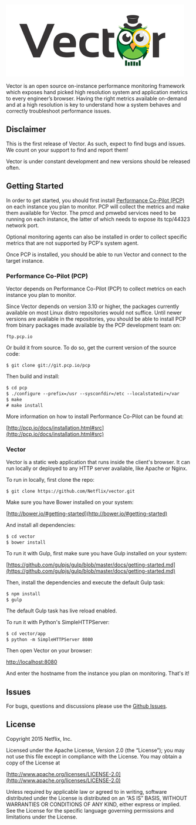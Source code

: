 ![Vector](vector.png)

Vector is an open source on-instance performance monitoring framework which exposes hand picked high resolution system and application metrics to every engineer’s browser. Having the right metrics available on-demand and at a high resolution is key to understand how a system behaves and correctly troubleshoot performance issues.

## Disclaimer

This is the first release of Vector. As such, expect to find bugs and issues. We count on your support to find and report them!

Vector is under constant development and new versions should be released often.

## Getting Started

In order to get started, you should first install [Performance Co-Pilot (PCP)](http://pcp.io/) on each instance you plan to monitor. PCP will collect the metrics and make them available for Vector.  The pmcd and pmwebd services need to be running on each instance, the latter of which needs to expose its tcp/44323 network port.

Optional monitoring agents can also be installed in order to collect specific metrics that are not supported by PCP's system agent.

Once PCP is installed, you should be able to run Vector and connect to the target instance.

### Performance Co-Pilot (PCP)

Vector depends on Performance Co-Pilot (PCP) to collect metrics on each instance you plan to monitor.

Since Vector depends on version 3.10 or higher, the packages currently available on most Linux distro repositories would not suffice. Until newer versions are available in the repositories, you should be able to install PCP from binary packages made available by the PCP development team on:

```
ftp.pcp.io
```

Or build it from source. To do so, get the current version of the source code:

```
$ git clone git://git.pcp.io/pcp
```

Then build and install:

```
$ cd pcp
$ ./configure --prefix=/usr --sysconfdir=/etc --localstatedir=/var
$ make
# make install
```

More information on how to install Performance Co-Pilot can be found at:

[http://pcp.io/docs/installation.html#src](http://pcp.io/docs/installation.html#src)

### Vector

Vector is a static web application that runs inside the client's browser. It can run locally or deployed to any HTTP server available, like Apache or Nginx.

To run in locally, first clone the repo:

```
$ git clone https://github.com/Netflix/vector.git
```

Make sure you have Bower installed on your system:

[http://bower.io/#getting-started](http://bower.io/#getting-started)

And install all dependencies:

```
$ cd vector
$ bower install
```

To run it with Gulp, first make sure you have Gulp installed on your system:

[https://github.com/gulpjs/gulp/blob/master/docs/getting-started.md](https://github.com/gulpjs/gulp/blob/master/docs/getting-started.md)

Then, install the dependencies and execute the default Gulp task:

```
$ npm install
$ gulp
```

The default Gulp task has live reload enabled.

To run it with Python's SimpleHTTPServer:

```
$ cd vector/app
$ python -m SimpleHTTPServer 8080
```

Then open Vector on your browser:

[http://localhost:8080](http://localhost:8080)

And enter the hostname from the instance you plan on monitoring. That's it!

## Issues

For bugs, questions and discussions please use the [Github Issues](https://github.com/Netflix/vector/issues).

## License

Copyright 2015 Netflix, Inc.

Licensed under the Apache License, Version 2.0 (the “License”); you may not use this file except in compliance with the License. You may obtain a copy of the License at

[http://www.apache.org/licenses/LICENSE-2.0](http://www.apache.org/licenses/LICENSE-2.0)

Unless required by applicable law or agreed to in writing, software distributed under the License is distributed on an “AS IS” BASIS, WITHOUT WARRANTIES OR CONDITIONS OF ANY KIND, either express or implied. See the License for the specific language governing permissions and limitations under the License.
